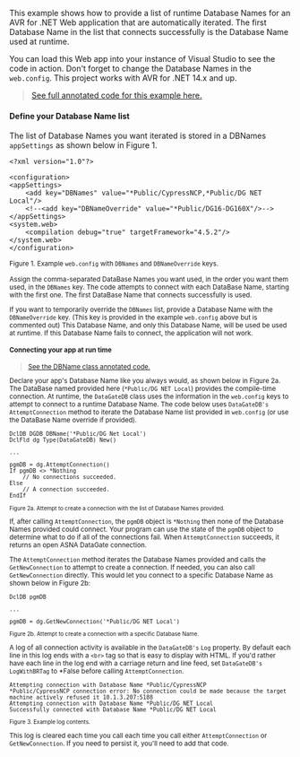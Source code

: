 This example shows how to provide a list of runtime Database Names for an AVR for .NET Web application that are automatically iterated. The first Database Name in the list that connects successfully is the Database Name used at runtime. 

You can load this Web app into your instance of Visual Studio to see the code in action. Don't forget to change the Database Names in the `web.config`. This project works with AVR for .NET 14.x and up. 

> [See full annotated code for this example here.](https://asna.github.io/database-name-search/pycco-index.html)    


#### Define your Database Name list

The list of Database Names you want iterated is stored in a DBNames `appSettings` as shown below in Figure 1. 

    <?xml version="1.0"?>

    <configuration>
    <appSettings>
        <add key="DBNames" value="*Public/CypressNCP,*Public/DG NET Local"/>
        <!--<add key="DBNameOverride" value="*Public/DG16-DG160X"/>-->
    </appSettings>
    <system.web>
        <compilation debug="true" targetFramework="4.5.2"/>
    </system.web>
    </configuration>

<small>Figure 1. Example `web.config` with `DBNames` and `DBNameOverride` keys.

Assign the comma-separated DataBase Names you want used, in the order you want them used, in the `DBNames` key. The code attempts to connect with each DataBase Name, starting with the first one. The first DataBase Name that connects successfully is used. 

If you want to temporarily override the `DBNames` list, provide a Database Name with the `DBNameOverride` key. (This key is provided in the example `web.config` above but is commented out) This Database Name, and only this Database Name, will be used be used at runtime. If this Database Name fails to connect, the application will not work. 

#### Connecting your app at run time


> [See the DBName class annotated code.](https://asna.github.io/database-name-search/App_Code/datagatedb.vr.html)    


Declare your app's Database Name like you always would, as shown below in Figure 2a. The DataBase named provided here (`*Public/DG NET Local`) provides the compile-time connection. At runtime, the `DataGateDB` class uses the information in the `web.config` keys to attempt to connect to a runtime Database Name. The code below uses `DataGateDB's` `AttemptConnection` method to iterate the Database Name list provided in `web.config` (or use the DataBase Name override if provided).

    DclDB DGDB DBName('*Public/DG Net Local') 
    DclFld dg Type(DataGateDB) New()

    ...

    pgmDB = dg.AttemptConnection()
    If pgmDB <> *Nothing 
        // No connections succeeded.
    Else
        // A connection succeeded.
    EndIf 

<small>Figure 2a. Attempt to create a connection with the list of Database Names provided.</small>

If, after calling `AttemptConnection`, the `pgmDB` object is `*Nothing` then none of the Database Names provided could connect. Your program can use the state of the `pgmDB` object to determine what to do if all of the connections fail. When `AttemptConnection` succeeds, it returns an open ASNA DataGate connection. 

The `AttemptConnection` method iterates the Database Names provided and calls the `GetNewConnection` to attempt to create a connection. If needed, you can also call `GetNewConnection` directly. This would let you connect to a specific Database Name as shown below in Figure 2b:

    DclDB pgmDB 

    ...

    pgmDB = dg.GetNewConnection('*Public/DG NET Local') 

<small>Figure 2b. Attempt to create a connection with a specific Database Name.</small>

A log of all connection activity is available in the `DataGateDB's` `Log` property. By default each line in this log ends with a `<br>` tag so that is easy to display with HTML. If you'd rather have each line in the log end with a carriage return and line feed, set `DataGateDB's` `LogWithBRTag` to *False before calling `AttemptConnection`.  

    Attempting connection with Database Name *Public/CypressNCP
    *Public/CypressNCP connection error: No connection could be made because the target machine actively refused it 10.1.3.207:5188
    Attempting connection with Database Name *Public/DG NET Local
    Successfully connected with Database Name *Public/DG NET Local

<small>Figure 3. Example log contents.</small>    

This log is cleared each time you call each time you call either `AttemptConnection` or `GetNewConnection`. If you need to persist it, you'll need to add that code. 





